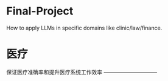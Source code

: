 # Final-Project
How to apply LLMs in specific domains like clinic/law/finance.

医疗
=====

保证医疗准确率和提升医疗系统工作效率
——————————


